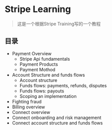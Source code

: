 # Stripe Learning
> 这是一个根据Stripe Training写的一个教程

## 目录
- Payment Overview
  - Stripe Api fundamentals
  - Payment Products
  - Payment Mothod
- Account Structure and funds flows
  - Account structure
  - Funds flows: payments, refunds, disputes
  - Funds flows: payouts
  - Scoping an implementation
- Fighting fraud
- Billing overview
- Connect overview
- Connect onboarding and risk management
- Connect account structure and funds flows


